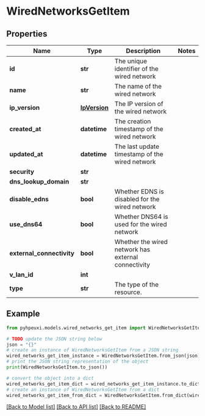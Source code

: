 # WiredNetworksGetItem


## Properties

Name | Type | Description | Notes
------------ | ------------- | ------------- | -------------
**id** | **str** | The unique identifier of the wired network | 
**name** | **str** | The name of the wired network | 
**ip_version** | [**IpVersion**](IpVersion.md) | The IP version of the wired network | 
**created_at** | **datetime** | The creation timestamp of the wired network | 
**updated_at** | **datetime** | The last update timestamp of the wired network | 
**security** | **str** |  | 
**dns_lookup_domain** | **str** |  | 
**disable_edns** | **bool** | Whether EDNS is disabled for the wired network | 
**use_dns64** | **bool** | Whether DNS64 is used for the wired network | 
**external_connectivity** | **bool** | Whether the wired network has external connectivity | 
**v_lan_id** | **int** |  | 
**type** | **str** | The type of the resource. | 

## Example

```python
from pyhpeuxi.models.wired_networks_get_item import WiredNetworksGetItem

# TODO update the JSON string below
json = "{}"
# create an instance of WiredNetworksGetItem from a JSON string
wired_networks_get_item_instance = WiredNetworksGetItem.from_json(json)
# print the JSON string representation of the object
print(WiredNetworksGetItem.to_json())

# convert the object into a dict
wired_networks_get_item_dict = wired_networks_get_item_instance.to_dict()
# create an instance of WiredNetworksGetItem from a dict
wired_networks_get_item_from_dict = WiredNetworksGetItem.from_dict(wired_networks_get_item_dict)
```
[[Back to Model list]](../README.md#documentation-for-models) [[Back to API list]](../README.md#documentation-for-api-endpoints) [[Back to README]](../README.md)


